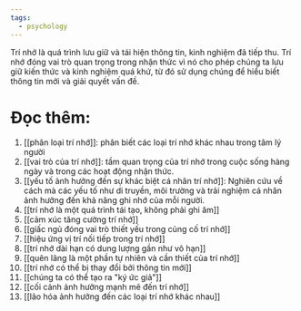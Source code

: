 ```yaml
---
tags:
  - psychology
---
```

Trí nhớ là quá trình lưu giữ và tái hiện thông tin, kinh nghiệm đã tiếp thu. Trí nhớ đóng vai trò quan trọng trong nhận thức vì nó cho phép chúng ta lưu giữ kiến thức và kinh nghiệm quá khứ, từ đó sử dụng chúng để hiểu biết thông tin mới và giải quyết vấn đề.

# Đọc thêm:
1. [[phân loại trí nhớ]]: phân biết các loại trí nhớ khác nhau trong tâm lý người
2. [[vai trò của trí nhớ]]: tầm quan trọng của trí nhớ trong cuộc sống hàng ngày và trong các hoạt động nhận thức. 
3. [[yếu tố ảnh hưởng đến sự khác biệt cá nhân trí nhớ]]: Nghiên cứu về cách mà các yếu tố như di truyền, môi trường và trải nghiệm cá nhân ảnh hưởng đến khả năng ghi nhớ của mỗi người.
4. [[trí nhớ là một quá trình tái tạo, không phải ghi âm]]
5. [[cảm xúc tăng cường trí nhớ]]
6. [[giấc ngủ đóng vai trò thiết yếu trong củng cố trí nhớ]]
7. [[hiệu ứng vị trí nối tiếp trong trí nhớ]]
8. [[trí nhớ dài hạn có dung lượng gần như vô hạn]]
9. [[quên lãng là một phần tự nhiên và cần thiết của trí nhớ]]
10. [[trí nhớ có thể bị thay đổi bởi thông tin mới]]
11. [[chúng ta có thể tạo ra "ký ức giả"]]
12. [[cối cảnh ảnh hưởng mạnh mẽ đến trí nhớ]]
13. [[lão hóa ảnh hưởng đến các loại trí nhớ khác nhau]]
